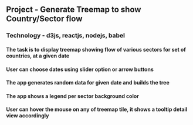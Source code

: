 ## Project - Generate Treemap to show Country/Sector flow

### Technology - d3js, reactjs, nodejs, babel

#### The task is to display treemap showing flow of various sectors for set of countries, at a given date
#### User can choose dates using slider option or arrow buttons
#### The app generates random data for given date and builds the tree
#### The app shows a legend per sector background color
#### User can hover the mouse on any of treemap tile, it shows a tooltip detail view accordingly


